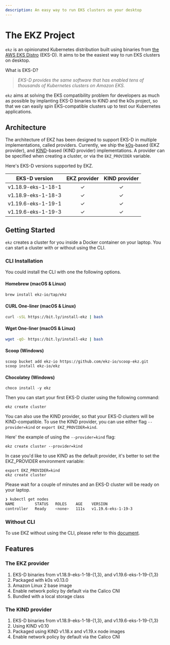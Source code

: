 ```yaml
---
description: An easy way to run EKS clusters on your desktop
---
```


# The EKZ Project

`ekz` is an opinionated Kubernetes distribution built using binaries from [the AWS EKS Distro](https://distro.eks.amazonaws.com/) \(EKS-D\). It aims to be the easiest way to run EKS clusters on desktop.

What is EKS-D?

> _EKS-D provides the same software that has enabled tens of thousands of Kubernetes clusters on Amazon EKS._

`ekz` aims at solving the EKS compatibility problem for developers as much as possible by implanting EKS-D binaries to KIND and the k0s project, so that we can easily spin EKS-compatible clusters up to test our Kubernetes applications.

## Architecture

The architecture of EKZ has been designed to support EKS-D in multiple implementations, called providers. Currently, we ship the [k0s](https://github.com/k0sproject/k0s)-based \(EKZ provider\), and [KIND](https://github.com/kubernetes-sigs/kind/)-based \(KIND provider\) implementations. A provider can be specified when creating a cluster, or via the `EKZ_PROVIDER` variable.

Here's EKS-D versions supported by EKZ.

| EKS-D version       | EKZ provider  | KIND provider|
| ------------------- | :-----------: | :----------: |
| v1.18.9-eks-1-18-1  | ✓             | ✓            |
| v1.18.9-eks-1-18-3  | ✓             | ✓            |
| v1.19.6-eks-1-19-1  | ✓             | ✓            |
| v1.19.6-eks-1-19-3  | ✓             | ✓            |

## Getting Started

`ekz` creates a cluster for you inside a Docker container on your laptop. You can start a cluster with or without using the CLI.

### CLI Installation

You could install the CLI with one the following options.

#### Homebrew \(macOS & Linux\)

```bash
brew install ekz-io/tap/ekz
```

#### CURL One-liner \(macOS & Linux\)

```bash
curl -sSL https://bit.ly/install-ekz | bash
```

#### Wget One-liner \(macOS & Linux\)

```bash
wget -qO- https://bit.ly/install-ekz | bash
```

#### Scoop \(Windows\)

```text
scoop bucket add ekz-io https://github.com/ekz-io/scoop-ekz.git
scoop install ekz-io/ekz
```

#### Chocolatey \(Windows\)

```text
choco install -y ekz
```

Then you can start your first EKS-D cluster using the following command:

```text
ekz create cluster
```

You can also use the KIND provider, so that your EKS-D clusters will be KIND-compatible. To use the KIND provider, you can use either flag `--provider=kind` or `export EKZ_PROVIDER=kind`.

Here' the example of using the `--provider=kind` flag:

```text
ekz create cluster --provider=kind
```

In case you'd like to use KIND as the default provider, it's better to set the EKZ\_PROVIDER environment variable:

```text
export EKZ_PROVIDER=kind
ekz create cluster
```

Please wait for a couple of minutes and an EKS-D cluster will be ready on your laptop.

```bash
❯ kubectl get nodes
NAME         STATUS   ROLES    AGE    VERSION
controller   Ready    <none>   111s   v1.19.6-eks-1-19-3
```

### Without CLI

To use EKZ without using the CLI, please refer to this [document](without_cli.md).

## Features

### The EKZ provider

1. EKS-D binaries from v1.18.9-eks-1-18-{1,3}, and v1.19.6-eks-1-19-{1,3}
2. Packaged with k0s v0.13.0
3. Amazon Linux 2 base image
4. Enable network policy by default via the Calico CNI
5. Bundled with a local storage class

### The KIND provider

1. EKS-D binaries from v1.18.9-eks-1-18-{1,3}, and v1.19.6-eks-1-19-{1,3}
2. Using KIND v0.10
3. Packaged using KIND v1.18.x and v1.19.x node images
4. Enable network policy by default via the Calico CNI

